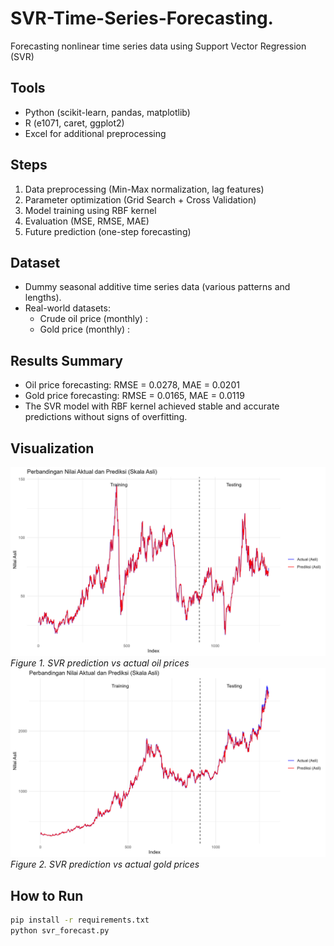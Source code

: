 # SVR-Time-Series-Forecasting.
Forecasting nonlinear time series data using Support Vector Regression (SVR)
## Tools
- Python (scikit-learn, pandas, matplotlib)
- R (e1071, caret, ggplot2)
- Excel for additional preprocessing
## Steps
1. Data preprocessing (Min-Max normalization, lag features)
2. Parameter optimization (Grid Search + Cross Validation)
3. Model training using RBF kernel
4. Evaluation (MSE, RMSE, MAE)
5. Future prediction (one-step forecasting)
## Dataset
- Dummy seasonal additive time series data (various patterns and lengths).
- Real-world datasets:
  - Crude oil price (monthly) : 
  - Gold price (monthly) :
## Results Summary
- Oil price forecasting: RMSE = 0.0278, MAE = 0.0201
- Gold price forecasting: RMSE = 0.0165, MAE = 0.0119
- The SVR model with RBF kernel achieved stable and accurate predictions without signs of overfitting.
## Visualization
![Oil Forecasting](results/oil%20forecasting.jpg)  
*Figure 1. SVR prediction vs actual oil prices*
![Gold Forecasting](results/gold%20forecasting.jpg)  
*Figure 2. SVR prediction vs actual gold prices*

## How to Run
```bash
pip install -r requirements.txt
python svr_forecast.py
